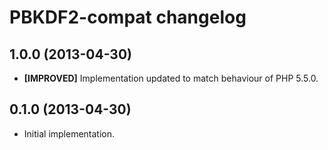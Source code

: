 # PBKDF2-compat changelog

## 1.0.0 (2013-04-30)

* **[IMPROVED]** Implementation updated to match behaviour of PHP 5.5.0.

## 0.1.0 (2013-04-30)

* Initial implementation.
